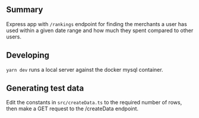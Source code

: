 ## Summary

Express app with `/rankings` endpoint for finding the merchants a user has used within a given date range and how much they spent compared to other users.

## Developing

`yarn dev` runs a local server against the docker mysql container.

## Generating test data

Edit the constants in `src/createData.ts` to the required number of rows, then make a GET request to the /createData endpoint.
